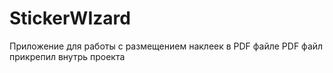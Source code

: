 # StickerWIzard
Приложение для работы с размещением наклеек в PDF файле
PDF файл прикрепил внутрь проекта

